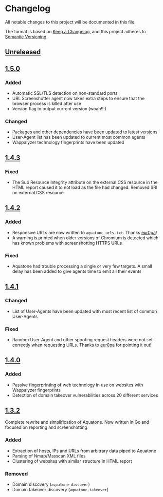 # Changelog
All notable changes to this project will be documented in this file.

The format is based on [Keep a Changelog](https://keepachangelog.com/en/1.0.0/),
and this project adheres to [Semantic Versioning](https://semver.org/spec/v2.0.0.html).

## [Unreleased]

## [1.5.0]

### Added
- Automatic SSL/TLS detection on non-standard ports
- URL Screenshotter agent now takes extra steps to ensure that the browser process is killed after use
- Version flag to output current version (woah!!!)

### Changed
- Packages and other dependencies have been updated to latest versions
- User-Agent list has been updated to current most common agents
- Wappalyzer technology fingerprints have been updated

## [1.4.3]

### Fixed
- The Sub Resource Integrity attribute on the external CSS resource in the HTML report caused it to not load as the file had changed. Removed SRI on external CSS resource

## [1.4.2]

### Added
- Responsive URLs are now written to `aquatone_urls.txt`. Thanks [eur0pa](https://github.com/eur0pa)!
- A warning is printed when older versions of Chromium is detected which has known problems with screenshotting HTTPS URLs

### Fixed
- Aquatone had trouble processing a single or very few targets. A small delay has been added to give agents time to emit all their events

## [1.4.1]

### Changed
- List of User-Agents have been updated with most recent list of common User-Agents

### Fixed
- Random User-Agent and other spoofing request headers were not set correctly when requesting URLs. Thanks to [eur0pa](https://github.com/eur0pa) for pointing it out!

## [1.4.0]

### Added
- Passive fingerprinting of web technology in use on websites with Wappalyzer fingerprints
- Detection of domain takeover vulnerabilities across 20 different services

## [1.3.2]

Complete rewrite and simplification of Aquatone. Now written in Go and focused on reporting and screenshotting.

### Added
- Extraction of hosts, IPs and URLs from arbitrary data piped to Aquatone
- Parsing of Nmap/Masscan XML files
- Clustering of websites with similar structure in HTML report

### Removed
- Domain discovery (`aquatone-discover`)
- Domain takeover discovery (`aquatone-takeover`)

[Unreleased]: https://github.com/michenriksen/aquatone/compare/v1.5.0...HEAD
[1.5.0]: https://github.com/michenriksen/aquatone/compare/v1.4.3...1.5.0
[1.4.3]: https://github.com/michenriksen/aquatone/compare/v1.4.2...1.4.3
[1.4.2]: https://github.com/michenriksen/aquatone/compare/v1.4.1...1.4.2
[1.4.1]: https://github.com/michenriksen/aquatone/compare/v1.4.0...1.4.1
[1.4.0]: https://github.com/michenriksen/aquatone/compare/v1.3.2...1.4.0
[1.3.2]: https://github.com/michenriksen/aquatone/compare/v1.3.2
